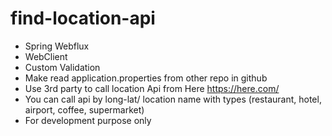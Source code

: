 # find-location-api

- Spring Webflux
- WebClient
- Custom Validation
- Make read application.properties from other repo in github
- Use 3rd party to call location Api from Here https://here.com/
- You can call api by long-lat/ location name with types (restaurant, hotel, airport, coffee, supermarket)
- For development purpose only
